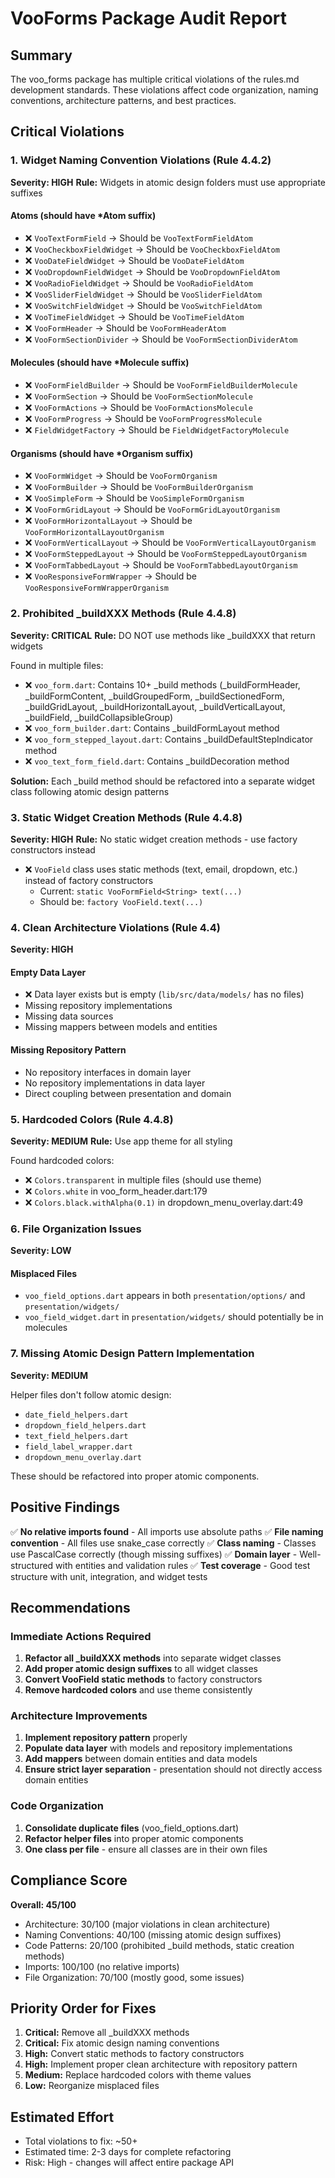 # VooForms Package Audit Report

## Summary
The voo_forms package has multiple critical violations of the rules.md development standards. These violations affect code organization, naming conventions, architecture patterns, and best practices.

## Critical Violations

### 1. Widget Naming Convention Violations (Rule 4.4.2)
**Severity: HIGH**
**Rule:** Widgets in atomic design folders must use appropriate suffixes

#### Atoms (should have *Atom suffix)
- ❌ `VooTextFormField` → Should be `VooTextFormFieldAtom`
- ❌ `VooCheckboxFieldWidget` → Should be `VooCheckboxFieldAtom`
- ❌ `VooDateFieldWidget` → Should be `VooDateFieldAtom`
- ❌ `VooDropdownFieldWidget` → Should be `VooDropdownFieldAtom`
- ❌ `VooRadioFieldWidget` → Should be `VooRadioFieldAtom`
- ❌ `VooSliderFieldWidget` → Should be `VooSliderFieldAtom`
- ❌ `VooSwitchFieldWidget` → Should be `VooSwitchFieldAtom`
- ❌ `VooTimeFieldWidget` → Should be `VooTimeFieldAtom`
- ❌ `VooFormHeader` → Should be `VooFormHeaderAtom`
- ❌ `VooFormSectionDivider` → Should be `VooFormSectionDividerAtom`

#### Molecules (should have *Molecule suffix)
- ❌ `VooFormFieldBuilder` → Should be `VooFormFieldBuilderMolecule`
- ❌ `VooFormSection` → Should be `VooFormSectionMolecule`
- ❌ `VooFormActions` → Should be `VooFormActionsMolecule`
- ❌ `VooFormProgress` → Should be `VooFormProgressMolecule`
- ❌ `FieldWidgetFactory` → Should be `FieldWidgetFactoryMolecule`

#### Organisms (should have *Organism suffix)
- ❌ `VooFormWidget` → Should be `VooFormOrganism`
- ❌ `VooFormBuilder` → Should be `VooFormBuilderOrganism`
- ❌ `VooSimpleForm` → Should be `VooSimpleFormOrganism`
- ❌ `VooFormGridLayout` → Should be `VooFormGridLayoutOrganism`
- ❌ `VooFormHorizontalLayout` → Should be `VooFormHorizontalLayoutOrganism`
- ❌ `VooFormVerticalLayout` → Should be `VooFormVerticalLayoutOrganism`
- ❌ `VooFormSteppedLayout` → Should be `VooFormSteppedLayoutOrganism`
- ❌ `VooFormTabbedLayout` → Should be `VooFormTabbedLayoutOrganism`
- ❌ `VooResponsiveFormWrapper` → Should be `VooResponsiveFormWrapperOrganism`

### 2. Prohibited _buildXXX Methods (Rule 4.4.8)
**Severity: CRITICAL**
**Rule:** DO NOT use methods like _buildXXX that return widgets

Found in multiple files:
- ❌ `voo_form.dart`: Contains 10+ _build methods (_buildFormHeader, _buildFormContent, _buildGroupedForm, _buildSectionedForm, _buildGridLayout, _buildHorizontalLayout, _buildVerticalLayout, _buildField, _buildCollapsibleGroup)
- ❌ `voo_form_builder.dart`: Contains _buildFormLayout method
- ❌ `voo_form_stepped_layout.dart`: Contains _buildDefaultStepIndicator method  
- ❌ `voo_text_form_field.dart`: Contains _buildDecoration method

**Solution:** Each _build method should be refactored into a separate widget class following atomic design patterns

### 3. Static Widget Creation Methods (Rule 4.4.8)
**Severity: HIGH**
**Rule:** No static widget creation methods - use factory constructors instead

- ❌ `VooField` class uses static methods (text, email, dropdown, etc.) instead of factory constructors
  - Current: `static VooFormField<String> text(...)`
  - Should be: `factory VooField.text(...)`

### 4. Clean Architecture Violations (Rule 4.4)
**Severity: HIGH**

#### Empty Data Layer
- ❌ Data layer exists but is empty (`lib/src/data/models/` has no files)
- Missing repository implementations
- Missing data sources
- Missing mappers between models and entities

#### Missing Repository Pattern
- No repository interfaces in domain layer
- No repository implementations in data layer
- Direct coupling between presentation and domain

### 5. Hardcoded Colors (Rule 4.4.8)
**Severity: MEDIUM**
**Rule:** Use app theme for all styling

Found hardcoded colors:
- ❌ `Colors.transparent` in multiple files (should use theme)
- ❌ `Colors.white` in voo_form_header.dart:179
- ❌ `Colors.black.withAlpha(0.1)` in dropdown_menu_overlay.dart:49

### 6. File Organization Issues
**Severity: LOW**

#### Misplaced Files
- `voo_field_options.dart` appears in both `presentation/options/` and `presentation/widgets/`
- `voo_field_widget.dart` in `presentation/widgets/` should potentially be in molecules

### 7. Missing Atomic Design Pattern Implementation
**Severity: MEDIUM**

Helper files don't follow atomic design:
- `date_field_helpers.dart`
- `dropdown_field_helpers.dart`
- `text_field_helpers.dart`
- `field_label_wrapper.dart`
- `dropdown_menu_overlay.dart`

These should be refactored into proper atomic components.

## Positive Findings

✅ **No relative imports found** - All imports use absolute paths
✅ **File naming convention** - All files use snake_case correctly
✅ **Class naming** - Classes use PascalCase correctly (though missing suffixes)
✅ **Domain layer** - Well-structured with entities and validation rules
✅ **Test coverage** - Good test structure with unit, integration, and widget tests

## Recommendations

### Immediate Actions Required
1. **Refactor all _buildXXX methods** into separate widget classes
2. **Add proper atomic design suffixes** to all widget classes
3. **Convert VooField static methods** to factory constructors
4. **Remove hardcoded colors** and use theme consistently

### Architecture Improvements
1. **Implement repository pattern** properly
2. **Populate data layer** with models and repository implementations
3. **Add mappers** between domain entities and data models
4. **Ensure strict layer separation** - presentation should not directly access domain entities

### Code Organization
1. **Consolidate duplicate files** (voo_field_options.dart)
2. **Refactor helper files** into proper atomic components
3. **One class per file** - ensure all classes are in their own files

## Compliance Score
**Overall: 45/100**

- Architecture: 30/100 (major violations in clean architecture)
- Naming Conventions: 40/100 (missing atomic design suffixes)
- Code Patterns: 20/100 (prohibited _build methods, static creation methods)
- Imports: 100/100 (no relative imports)
- File Organization: 70/100 (mostly good, some issues)

## Priority Order for Fixes
1. **Critical:** Remove all _buildXXX methods
2. **Critical:** Fix atomic design naming conventions
3. **High:** Convert static methods to factory constructors
4. **High:** Implement proper clean architecture with repository pattern
5. **Medium:** Replace hardcoded colors with theme values
6. **Low:** Reorganize misplaced files

## Estimated Effort
- Total violations to fix: ~50+
- Estimated time: 2-3 days for complete refactoring
- Risk: High - changes will affect entire package API